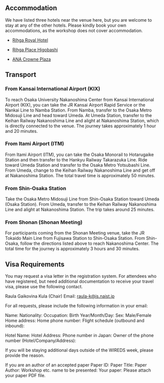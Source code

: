 ## Accommodation
We have listed three hotels near the venue here, but you are welcome to stay at any of the other hotels. Please kindly book your own accommodations, as the workshop does not cover accommodation.
- [Rihga Royal Hotel](https://www.rihga.com/osaka)
  
- [Rihga Place Higobashi](https://www.rihga.com/place-higobashi)

- [ANA Crowne Plaza](https://www.anacrowneplaza-osaka.jp/en/)

## Transport
### From Kansai International Airport (KIX)
To reach Osaka University Nakanoshima Center from Kansai International Airport (KIX), you can take the JR Kansai Airport Rapid Service or the Nankai Line to Namba Station. From Namba, transfer to the Osaka Metro Midosuji Line and head toward Umeda. At Umeda Station, transfer to the Keihan Railway Nakanoshima Line and alight at Nakanoshima Station, which is directly connected to the venue. The journey takes approximately 1 hour and 20 minutes.

### From Itami Airport (ITM)
From Itami Airport (ITM), you can take the Osaka Monorail to Hotarugaike Station and then transfer to the Hankyu Railway Takarazuka Line. Ride toward Umeda Station and transfer to the Osaka Metro Yotsubashi Line. From Umeda, change to the Keihan Railway Nakanoshima Line and get off at Nakanoshima Station. The total travel time is approximately 50 minutes.

### From Shin-Osaka Station
Take the Osaka Metro Midosuji Line from Shin-Osaka Station toward Umeda (Osaka Station). From Umeda, transfer to the Keihan Railway Nakanoshima Line and alight at Nakanoshima Station. The trip takes around 25 minutes.

### From Shonan (Shonan Meeting)
For participants coming from the Shonan Meeting venue, take the JR Tokaido Main Line from Fujisawa Station to Shin-Osaka Station. From Shin-Osaka, follow the directions listed above to reach Nakanoshima Center. The total time for the journey is approximately 3 hours and 30 minutes.

## Visa Requirements
You may request a visa letter in the registration system. For attendees who have registered, but need additional documentation to receive your travel visa, please use the following contact.

Raula Gaikovina Kula (Chair)
Email: raula-k@is.naist.jp

For all requests, please include the following information in your email:

Name:
Nationality:
Occupation:
Birth Year/Month/Day:
Sex: Male/Female
Home address:
Home phone number:
Flight schedule (outbound and inbound):

Hotel Name:
Hotel Address:
Phone number in Japan:
Owner of the phone number (Hotel/Company/Address):

If you will be staying additional days outside of the WIREDS week, please provide the reason.

If you are an author of an accepted paper
Paper ID:
Paper Title:
Paper Author:
Workshop etc. name to be presented:
Your paper: Please attach your paper PDF file.

